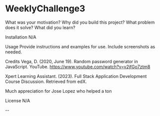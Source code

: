 # WeeklyChallenge3

What was your motivation?
Why did you build this project? 
What problem does it solve?
What did you learn?

Installation
N/A

Usage
Provide instructions and examples for use. Include screenshots as needed.

Credits
Vega, D. (2020, June 19). Random password generator in JavaScript. YouTube. https://www.youtube.com/watch?v=v2jfGo7ztm8 

Xpert Learning Assistant. (2023). Full Stack Application Development Course Discussion. Retrieved from edX.

Much appreciation for Jose Lopez who helped a ton 

License
N/A

--
